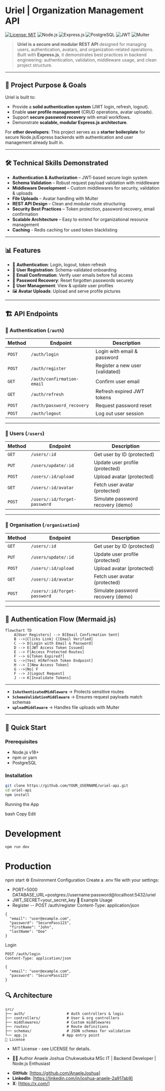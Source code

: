 # Uriel | Organization Management API  

[![License: MIT](https://img.shields.io/badge/License-MIT-green.svg)](https://opensource.org/license/mit)
![Node.js](https://img.shields.io/badge/Node.js-18%2B-339933?style=flat&logo=node.js&logoColor=white)
![Express.js](https://img.shields.io/badge/Express.js-v4-black?style=flat&logo=express&logoColor=white)
![PostgreSQL](https://img.shields.io/badge/Database-PostgreSQL-4169E1?style=flat&logo=postgresql&logoColor=white)
![JWT](https://img.shields.io/badge/Auth-JWT-yellow?style=flat&logo=jsonwebtokens&logoColor=black)
![Multer](https://img.shields.io/badge/Uploads-Multer-orange?style=flat)

> **Uriel is a secure and modular REST API** designed for managing users, authentication, avatars, and organization-related operations.  
> Built with **Express.js**, it demonstrates best practices in backend engineering: authentication, validation, middleware usage, and clean project structure.  

---

## 🎯 Project Purpose & Goals

Uriel is built to:  
- Provide a **solid authentication system** (JWT login, refresh, logout).  
- Enable **user profile management** (CRUD operations, avatar uploads).  
- Support **secure password recovery** with email workflows.  
- Demonstrate **scalable, modular Express.js architecture**.  

For **other developers**: This project serves as a **starter boilerplate** for secure Node.js/Express backends with authentication and user management already built in.  

---

## 🛠️ Technical Skills Demonstrated

- **Authentication & Authorization** – JWT-based secure login system  
- **Schema Validation** – Robust request payload validation with middleware  
- **Middleware Development** – Custom middlewares for security, validation & uploads  
- **File Uploads** – Avatar handling with Multer  
- **REST API Design** – Clean and modular route structuring  
- **Security Best Practices** – Token protection, password recovery, email confirmation  
- **Scalable Architecture** – Easy to extend for organizational resource management  
- **Caching** - Redis caching for used token blacklisting


---

## 📊 Features

- 🔐 **Authentication**: Login, logout, token refresh  
- 🧾 **User Registration**: Schema-validated onboarding  
- 📧 **Email Confirmation**: Verify user emails before full access  
- 🔑 **Password Recovery**: Reset forgotten passwords securely  
- 👤 **User Management**: View & update user profiles  
- 🖼️ **Avatar Uploads**: Upload and serve profile pictures  

---

## 🏗️ API Endpoints

### 🔐 Authentication (`/auth`)
| Method | Endpoint                   | Description |
|--------|----------------------------|-------------|
| `POST` | `/auth/login`              | Login with email & password |
| `POST` | `/auth/register`           | Register a new user (validated) |
| `GET`  | `/auth/confirmation-email` | Confirm user email |
| `GET`  | `/auth/refresh`            | Refresh expired JWT tokens |
| `POST` | `/auth/password_recovery`  | Request password reset |
| `POST` | `/auth/logout`             | Log out user session |

---

### 👤 Users (`/users`)
| Method | Endpoint                  | Description |
|--------|---------------------------|-------------|
| `GET`  | `/users/:id`              | Get user by ID (protected) |
| `PUT`  | `/users/update/:id`       | Update user profile (protected) |
| `POST` | `/users/:id/upload`       | Upload avatar (protected) |
| `GET`  | `/users/:id/avatar`       | Fetch user avatar (protected) |
| `POST` | `/users/:id/forget-password` | Simulate password recovery (demo) |

---
### 👤 Organisation (`/organisation`)
| Method | Endpoint                  | Description |
|--------|---------------------------|-------------|
| `GET`  | `/users/:id`              | Get user by ID (protected) |
| `PUT`  | `/users/update/:id`       | Update user profile (protected) |
| `POST` | `/users/:id/upload`       | Upload avatar (protected) |
| `GET`  | `/users/:id/avatar`       | Fetch user avatar (protected) |
| `POST` | `/users/:id/forget-password` | Simulate password recovery (demo) |

---


## 🔄 Authentication Flow (Mermaid.js)

```mermaid
flowchart TD
    A[User Registers] --> B[Email Confirmation Sent]
    B -->|Clicks Link| C[Email Verified]
    C --> D[Login with Email & Password]
    D --> E[JWT Access Token Issued]
    E --> F[Access Protected Routes]
    F --> G[Token Expired?]
    G -->|Yes| H[Refresh Token Endpoint]
    H --> I[New Access Token]
    G -->|No| F
    F --> J[Logout Request]
    J --> K[Invalidate Tokens]

```
---


- **`IsAuthenticatedMiddleware`** → Protects sensitive routes  
- **`SchemaValidationMiddleware`** → Ensures request payloads match schemas  
- **`uploadMiddleware`** → Handles file uploads with Multer  

---

## 🚀 Quick Start

### Prerequisites
- Node.js v18+  
- npm or yarn  
- PostgreSQL  

### Installation

```bash
git clone https://github.com/YOUR_USERNAME/uriel-api.git
cd uriel-api
npm install
```
Running the App

bash
Copy
Edit
# Development
```
npm run dev
```
# Production
npm start
⚙️ Environment Configuration
Create a .env file with your settings:

- PORT=5000
DATABASE_URL=postgres://username:password@localhost:5432/uriel
- JWT_SECRET=your_secret_key
📱 Example Usage
- Register
-- POST /auth/register
Content-Type: application/json
```
{
  "email": "user@example.com",
  "password": "SecurePass123",
  "firstName": "John",
  "lastName": "Doe"
}
```
Login
```
POST /auth/login
Content-Type: application/json

{
  "email": "user@example.com",
  "password": "SecurePass123"
}
```
## 🔍 Architecture
```
src/
├── auth/                   # Auth controllers & logic
├── controllers/            # User & org controllers
├── middlewares/            # Custom middlewares
├── routes/                 # Route definitions
├── schemas/                # JSON schemas for validation
└── app.js                # App entry point
📄 License
```
* MIT License - see LICENSE for details.

* 👨‍💻 Author
Anaele Joshua Chukwuebuka
MSc IT | Backend Developer | Node.js Enthusiast

- **GitHub**: [https://github.com/AnaeleJoshua]
- **LinkedIn**: [https://linkedin.com/in/joshua-anaele-2a917ab9]
- **X**: [https://x.com/]

